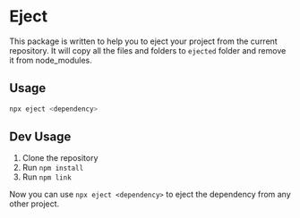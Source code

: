 # Eject

This package is written to help you to eject your project from the current repository. It will copy all the files and folders to `ejected` folder and remove it from node_modules.


## Usage

```bash
npx eject <dependency>
```

## Dev Usage

1. Clone the repository
2. Run `npm install`
3. Run `npm link`

Now you can use `npx eject <dependency>` to eject the dependency from any other project.
